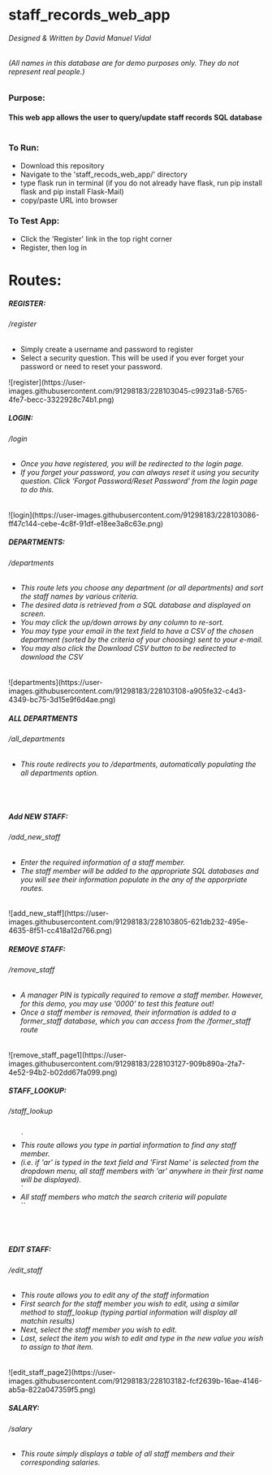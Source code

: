 # staff_records_web_app

<h6>Designed & Written by David Manuel Vidal</h6>
<h6>(All names in this database are for demo purposes only. They do not represent real people.)</h6>
<h3>Purpose:</h3>
<h4>This web app allows the user to query/update staff records SQL database</h4>


<img href="https://drive.google.com/file/d/1GokryXBk8ZkFv7K1t7bvS4c9Xp6V84p8/view" />
<h3>To Run:</h3>
<ul>
  <li>Download this repository</li>
  <li>Navigate to the 'staff_recods_web_app/' directory</li>
  <li>type flask run in terminal (if you do not already have flask, run pip install flask and pip install Flask-Mail)</li>
  <li>copy/paste URL into browser</li>
</ul>

<h3>To Test App:</h3>
<ul>
  <li>Click the 'Register' link in the top right corner</li>
  <li>Register, then log in</li>
</ul>
  
<h1>Routes:</h1>

<h5>REGISTER:</h5>
<h6>/register</h6>
<ul>
   <li>Simply create a username and password to register</li>
   <li>Select a security question. This will be used if you ever forget your password or need to reset your password.</li>
</ul>
![register](https://user-images.githubusercontent.com/91298183/228103045-c99231a8-5765-4fe7-becc-3322928c74b1.png)
<br>

<h5>LOGIN:</h5>
<h6>/login</h6>
<ul>
   <h6>
   <li>Once you have registered, you will be redirected to the login page.</li>
   <li>If you forget your password, you can always reset it using you security question. Click 'Forgot Password/Reset Password' from the login page to do this.</li>
   </h6>
</ul>
![login](https://user-images.githubusercontent.com/91298183/228103086-ff47c144-cebe-4c8f-91df-e18ee3a8c63e.png)
<br>

<h5>DEPARTMENTS:</h5>
<h6>/departments</h6>
<ul>
  <h6>
  <li>This route lets you choose any department (or all departments) and sort the staff names by various criteria.</li>
  <li>The desired data is retrieved from a SQL database and displayed on screen.</li>
  <li>You may click the up/down arrows by any column to re-sort.</li>
  <li>You may type your email in the text field to have a CSV of the chosen department (sorted by the criteria of your choosing) sent to your e-mail.</li>
  <li>You may also click the Download CSV button to be redirected to download the CSV</li>
  </h6>
</ul>
![departments](https://user-images.githubusercontent.com/91298183/228103108-a905fe32-c4d3-4349-bc75-3d15e9f6d4ae.png)
<br>

<h5>ALL DEPARTMENTS</h5>
<h6>/all_departments</h6>
  <ul>
    <h6>
    <li>This route redirects you to /departments, automatically populating the all departments option.</li>
    </h6>
  </ul>
  <br>
 
<h5>Add NEW STAFF:</h5>
<h6>/add_new_staff</h6>
  <ul>
    <h6>
    <li>Enter the required information of a staff member.</li>
    <li>The staff member will be added to the appropriate SQL databases and you will see their information populate in the any of the apporpriate routes.</li>
    </h6>
  </ul>
  ![add_new_staff](https://user-images.githubusercontent.com/91298183/228103805-621db232-495e-4635-8f51-cc418a12d766.png)
  <br>

<h5>REMOVE STAFF:</h5>
<h6>/remove_staff</h6>
  <ul>
   <h6>
   <li>A manager PIN is typically required to remove a staff member. However, for this demo, you may use '0000' to test this feature out!</li>
   <li>Once a staff member is removed, their information is added to a former_staff database, which you can access from the /former_staff route</li>
   </h6>  
  </ul>
  ![remove_staff_page1](https://user-images.githubusercontent.com/91298183/228103127-909b890a-2fa7-4e52-94b2-b02dd67fa099.png)
  <br>
   

<h5>STAFF_LOOKUP:</h5>
<h6>/staff_lookup</h6>
  <ul>
    <h6>
  ` <li>This route allows you type in partial information to find any staff member.</li>
    <li>(i.e. if 'ar' is typed in the text field and 'First Name' is selected from the dropdown menu, all staff members with 'ar' anywhere in their first name will be displayed).</li>
   `<li>All staff members who match the search criteria will populate</li>
  ``</h6>
  </ul>
  <br>
   
<h5>EDIT STAFF:</h5>
<h6>/edit_staff</h6>
  
  <ul>
    <h6>
    <li>This route allows you to edit any of the staff information</li>
    <li>First search for the staff member you wish to edit, using a similar method to staff_lookup (typing partial information will display all matchin results)</li>
    <li>Next, select the staff member you wish to edit.</li>
    <li>Last, select the item you wish to edit and type in the new value you wish to assign to that item.</li>
    <h6>  
  </ul>
  ![edit_staff_page2](https://user-images.githubusercontent.com/91298183/228103182-fcf2639b-16ae-4146-ab5a-822a047359f5.png)
  <br>
   
<h5>SALARY:</h5>
<h6>/salary</h6>
  <ul>
    <h6>
    <li>This route simply displays a table of all staff members and their corresponding salaries.</li>
    <h6>
  </ul>
  
